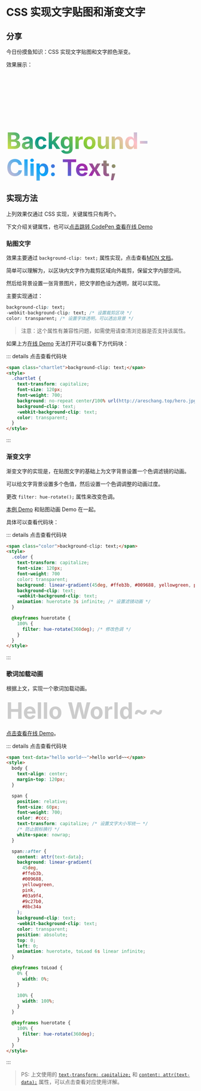 # CSS 实现文字贴图和渐变文字

## 分享

今日份摸鱼知识：CSS 实现文字贴图和文字颜色渐变。

效果展示：

<span class="base_span chartlet">background-clip: text;</span>
<br />
<span class="base_span color">background-clip: text;</span>

<style>
  .base_span {
    text-transform: capitalize;
    font-size: 60px;
    font-weight: 700;
    line-height: normal;
  }
  .chartlet {
    background: no-repeat center/100% url(http://areschang.top/hero.jpg);
    background-clip: text;
    -webkit-background-clip: text;
    color: transparent;
  }
  .color {
    color: transparent;
    background: linear-gradient(45deg, #ffeb3b, #009688, yellowgreen, pink, #03a9f4, #9c27b0, #8bc34a);
    background-clip: text;
    -webkit-background-clip: text;
    animation: huerotate 3s infinite;
  }
  @keyframes huerotate {
    100% {
      filter: hue-rotate(360deg); /* 滤镜 色调旋转 */
    }
  }
</style>

## 实现方法

上列效果仅通过 CSS 实现，关键属性只有两个。

下文介绍关键属性，也可以[点击跳转 CodePen 查看在线 Demo](https://codepen.io/ares-chang/pen/JjWgpbo)

### 贴图文字

效果主要通过 `background-clip: text;` 属性实现，点击查看[MDN 文档](https://developer.mozilla.org/zh-CN/docs/Web/CSS/background-clip)。

简单可以理解为，以区块内文字作为裁剪区域向外裁剪，保留文字内部空间。

然后给背景设置一张背景图片，把文字颜色设为透明，就可以实现。

主要实现通过：

```css
background-clip: text;
-webkit-background-clip: text; /* 设置裁剪区块 */
color: transparent; /* 设置字体透明，可以透出背景 */
```

> 注意：这个属性有兼容性问题，如需使用请查清浏览器是否支持该属性。

如果上方[在线 Demo](https://codepen.io/ares-chang/pen/JjWgpbo) 无法打开可以查看下方代码块：

::: details 点击查看代码块

```html
<span class="chartlet">background-clip: text;</span>
<style>
  .chartlet {
    text-transform: capitalize;
    font-size: 120px;
    font-weight: 700;
    background: no-repeat center/100% url(http://areschang.top/hero.jpg);
    background-clip: text;
    -webkit-background-clip: text;
    color: transparent;
  }
</style>
```

:::

### 渐变文字

渐变文字的实现是，在贴图文字的基础上为文字背景设置一个色调滤镜的动画。

可以给文字背景设置多个色值，然后设置一个色调调整的动画过度。

更改 `filter: hue-rotate();` 属性来改变色调。

[本例 Demo](https://codepen.io/ares-chang/pen/JjWgpbo) 和贴图动画 Demo 在一起。

具体可以查看代码块：

::: details 点击查看代码块

```html
<span class="color">background-clip: text;</span>
<style>
  .color {
    text-transform: capitalize;
    font-size: 120px;
    font-weight: 700
    color: transparent;
    background: linear-gradient(45deg, #ffeb3b, #009688, yellowgreen, pink, #03a9f4, #9c27b0, #8bc34a); /* 设置多个背景色，可以在动画时出现缤纷的效果 */
    background-clip: text;
    -webkit-background-clip: text;
    animation: huerotate 3s infinite; /* 设置滤镜动画 */
  }

  @keyframes huerotate {
    100% {
      filter: hue-rotate(360deg); /* 修改色调 */
    }
  }
</style>
```

:::

### 歌词加载动画

根据上文，实现一个歌词加载动画。

<span class="toLoad" text-data="hello world~~">hello world~~</span>

<style>
  .toLoad {
    position: relative;
    font-size: 60px;
    font-weight: 700;
    color: #ccc;
    text-transform: capitalize;
    /* 防止脱标换行 */
    white-space: nowrap;
    line-height: normal;
  }
  .toLoad::after {
    content: attr(text-data);
    background: linear-gradient(
      45deg,
      #ffeb3b,
      #009688,
      yellowgreen,
      pink,
      #03a9f4,
      #9c27b0,
      #8bc34a
    );
    background-clip: text;
    -webkit-background-clip: text;
    color: transparent;
    position: absolute;
    top: 0;
    left: 0;
    animation: toLoad 6s linear infinite;
  }
  @keyframes toLoad {
    0% {
      width: 0%;
    }
    100% {
      width: 100%;
      filter: hue-rotate(360deg);
    }
  }
</style>

[点击查看在线 Demo](https://codepen.io/ares-chang/pen/gOmVegB)。

::: details 点击查看代码块

```html
<span text-data="hello world~~">hello world~~</span>
<style>
  body {
    text-align: center;
    margin-top: 120px;
  }

  span {
    position: relative;
    font-size: 60px;
    font-weight: 700;
    color: #ccc;
    text-transform: capitalize; /* 设置文字大小写统一 */
    /* 防止脱标换行 */
    white-space: nowrap;
  }

  span::after {
    content: attr(text-data);
    background: linear-gradient(
      45deg,
      #ffeb3b,
      #009688,
      yellowgreen,
      pink,
      #03a9f4,
      #9c27b0,
      #8bc34a
    );
    background-clip: text;
    -webkit-background-clip: text;
    color: transparent;
    position: absolute;
    top: 0;
    left: 0;
    animation: huerotate, toLoad 6s linear infinite;
  }

  @keyframes toLoad {
    0% {
      width: 0%;
    }

    100% {
      width: 100%;
    }
  }

  @keyframes huerotate {
    100% {
      filter: hue-rotate(360deg);
    }
  }
</style>
```

:::

> PS: 上文使用的 [`text-transform: capitalize;`](./css-text-transform.md) 和 [`content: attr(text-data);`](./css-tooltip.md) 属性，可以点击查看对应使用详解。
